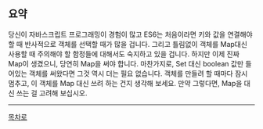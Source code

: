 ## 요약
당신이 자바스크립트 프로그래밍이 경험이 많고 ES6는 처음이라면 키와 값을 연결해야 할 때 반사적으로 객체를 선택할 때가 많을 겁니다. 그리고 틀림없이 객체를 Map대신 사용할 때 주의해야 할 함정들에 대해서도 숙지하고 있을 겁니다. 하지만 이제 진짜 Map이 생겼으니, 당연히 Map을 써야 합니다. 마찬가지로, Set 대신 boolean 값만 들어있는 객체를 써왔다면 그것 역시 더는 필요 없습니다. 객체를 만들려 할 때마다 잠시 멈추고, 이 객체를 Map 대신 쓰려 하는 건지 생각해 보세요. 만약 그렇다면, Map을 대신 쓰는 걸 고려해 보십시오.

***
[목차로](../progressCheck.md)